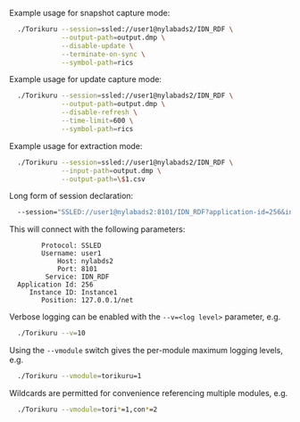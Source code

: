 Example usage for snapshot capture mode:

```bash
  ./Torikuru --session=ssled://user1@nylabads2/IDN_RDF \
             --output-path=output.dmp \
             --disable-update \
             --terminate-on-sync \
             --symbol-path=rics
```

Example usage for update capture mode:

```bash
  ./Torikuru --session=ssled://user1@nylabads2/IDN_RDF \
             --output-path=output.dmp \
             --disable-refresh \
             --time-limit=600 \
             --symbol-path=rics
```

Example usage for extraction mode:

```bash
  ./Torikuru --session=ssled://user1@nylabads2/IDN_RDF \
             --input-path=output.dmp \
             --output-path=\$1.csv
```


Long form of session declaration:

```bash
  --session="SSLED://user1@nylabads2:8101/IDN_RDF?application-id=256&instance-id=Instance1&position=127.0.0.1/net"
```

This will connect with the following parameters:

```
        Protocol: SSLED
        Username: user1
            Host: nylabds2
            Port: 8101
         Service: IDN_RDF
  Application Id: 256
     Instance ID: Instance1
        Position: 127.0.0.1/net
```

Verbose logging can be enabled with the `--v=<log level>` parameter, e.g.

```bash
  ./Torikuru --v=10
```

Using the `--vmodule` switch gives the per-module maximum logging levels, e.g.

```bash
  ./Torikuru --vmodule=torikuru=1
```

Wildcards are permitted for convenience referencing multiple modules, e.g.

```bash
  ./Torikuru --vmodule=tori*=1,con*=2
```

